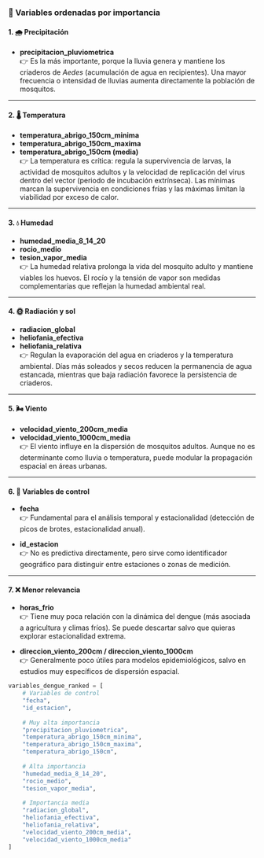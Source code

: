 ### 🔹 Variables ordenadas por importancia

#### 1. 🌧️ Precipitación
- **precipitacion_pluviometrica**  
👉 Es la más importante, porque la lluvia genera y mantiene los criaderos de *Aedes* (acumulación de agua en recipientes). Una mayor frecuencia o intensidad de lluvias aumenta directamente la población de mosquitos.  

---

#### 2. 🌡️ Temperatura
- **temperatura_abrigo_150cm_minima**  
- **temperatura_abrigo_150cm_maxima**  
- **temperatura_abrigo_150cm (media)**  
👉 La temperatura es crítica: regula la supervivencia de larvas, la actividad de mosquitos adultos y la velocidad de replicación del virus dentro del vector (periodo de incubación extrínseca). Las mínimas marcan la supervivencia en condiciones frías y las máximas limitan la viabilidad por exceso de calor.  

---

#### 3. 💧 Humedad
- **humedad_media_8_14_20**  
- **rocio_medio**  
- **tesion_vapor_media**  
👉 La humedad relativa prolonga la vida del mosquito adulto y mantiene viables los huevos. El rocío y la tensión de vapor son medidas complementarias que reflejan la humedad ambiental real.  

---

#### 4. 🌞 Radiación y sol
- **radiacion_global**  
- **heliofania_efectiva**  
- **heliofania_relativa**  
👉 Regulan la evaporación del agua en criaderos y la temperatura ambiental. Días más soleados y secos reducen la permanencia de agua estancada, mientras que baja radiación favorece la persistencia de criaderos.  

---

#### 5. 🌬️ Viento
- **velocidad_viento_200cm_media**  
- **velocidad_viento_1000cm_media**  
👉 El viento influye en la dispersión de mosquitos adultos. Aunque no es determinante como lluvia o temperatura, puede modular la propagación espacial en áreas urbanas.  

---

#### 6. 📅 Variables de control
- **fecha**  
👉 Fundamental para el análisis temporal y estacionalidad (detección de picos de brotes, estacionalidad anual).  

- **id_estacion**  
👉 No es predictiva directamente, pero sirve como identificador geográfico para distinguir entre estaciones o zonas de medición.  

---

#### 7. ❌ Menor relevancia
- **horas_frio**  
👉 Tiene muy poca relación con la dinámica del dengue (más asociada a agricultura y climas fríos). Se puede descartar salvo que quieras explorar estacionalidad extrema.  

- **direccion_viento_200cm / direccion_viento_1000cm**  
👉 Generalmente poco útiles para modelos epidemiológicos, salvo en estudios muy específicos de dispersión espacial.  


```python
variables_dengue_ranked = [
    # Variables de control
    "fecha",
    "id_estacion",
    
    # Muy alta importancia
    "precipitacion_pluviometrica",
    "temperatura_abrigo_150cm_minima",
    "temperatura_abrigo_150cm_maxima",
    "temperatura_abrigo_150cm",
    
    # Alta importancia
    "humedad_media_8_14_20",
    "rocio_medio",
    "tesion_vapor_media",
    
    # Importancia media
    "radiacion_global",
    "heliofania_efectiva",
    "heliofania_relativa",
    "velocidad_viento_200cm_media",
    "velocidad_viento_1000cm_media"
]


```